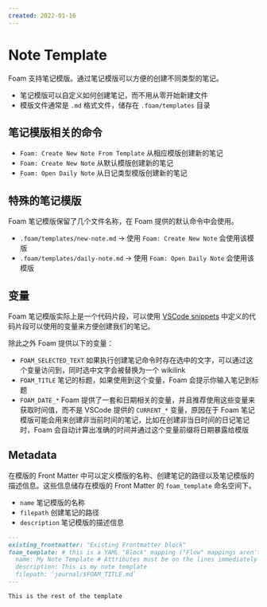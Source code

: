 ```yaml
---
created: 2022-01-16
---
```


# Note Template

Foam 支持笔记模版。通过笔记模版可以方便的创建不同类型的笔记。

- 笔记模版可以自定义如何创建笔记，而不用从零开始新建文件
- 模版文件通常是 `.md` 格式文件，储存在 `.foam/templates` 目录

## 笔记模版相关的命令

- `Foam: Create New Note From Template` 从相应模版创建新的笔记
- `Foam: Create New Note` 从默认模版创建新的笔记
- `Foam: Open Daily Note` 从日记类型模版创建新的笔记

## 特殊的笔记模版

Foam 笔记模版保留了几个文件名称，在 Foam 提供的默认命令中会使用。

- `.foam/templates/new-note.md` -> 使用 `Foam: Create New Note` 会使用该模版
- `.foam/templates/daily-note.md` -> 使用 `Foam: Open Daily Note` 会使用该模版

## 变量

Foam 笔记模版实际上是一个代码片段，可以使用 [VSCode snippets](https://code.visualstudio.com/docs/editor/userdefinedsnippets#_variables) 中定义的代码片段可以使用的变量来方便创建我们的笔记。

除此之外 Foam 提供以下的变量：

- `FOAM_SELECTED_TEXT` 如果执行创建笔记命令时存在选中的文字，可以通过这个变量访问到，同时选中文字会被替换为一个 wikilink
- `FOAM_TITLE` 笔记的标题，如果使用到这个变量，Foam 会提示你输入笔记到标题
- `FOAM_DATE_*` Foam 提供了一套和日期相关的变量，并且推荐使用这些变量来获取时间值，而不是 VSCode 提供的 `CURRENT_*` 变量，原因在于 Foam 笔记模版可能会用来创建非当前时间的笔记，比如在创建非当日时间的日记笔记时，Foam 会自动计算出准确的时间并通过这个变量前缀将日期暴露给模版

## Metadata

在模版的 Front Matter 中可以定义模版的名称、创建笔记的路径以及笔记模版的描述信息。这些信息储存在模版的 Front Matter 的 `foam_template` 命名空间下。

- `name` 笔记模版的名称
- `filepath` 创建笔记的路径
- `description` 笔记模版的描述信息

```md
---
existing_frontmatter: "Existing Frontmatter block"
foam_template: # this is a YAML "Block" mapping ("Flow" mappings aren't supported)
  name: My Note Template # Attributes must be on the lines immediately following `foam_template`
  description: This is my note template
  filepath: `journal/$FOAM_TITLE.md`
---

This is the rest of the template
```
